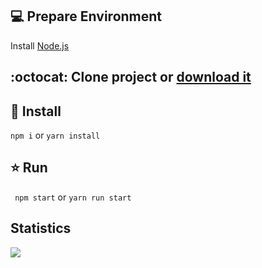 ## :computer: Prepare  Environment
Install [Node.js](https://nodejs.org/en/download/)

## :octocat: Clone project or [download it](https://github.com/milksense/qrmosru-brute/archive/refs/heads/main.zip)

## :rocket: Install 
```npm i``` or ```yarn install```

## :star: Run
``` npm start``` or ```yarn run start```

## Statistics
![](https://komarev.com/ghpvc/?username=qrmosru-brute)
